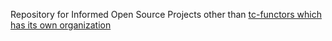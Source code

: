 Repository for Informed  Open Source Projects other than [tc-functors which has its own organization](https://github.com/tc-functors)
